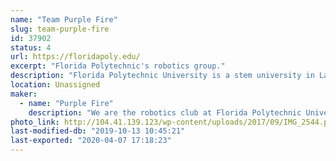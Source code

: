 ```yaml
---
name: "Team Purple Fire"
slug: team-purple-fire
id: 37902
status: 4
url: https://floridapoly.edu/
excerpt: "Florida Polytechnic's robotics group."
description: "Florida Polytechnic University is a stem university in Lakeland that does not have any sports teams but wants to have the best competitive robots out there."
location: Unassigned
maker:
  - name: "Purple Fire"
    description: "We are the robotics club at Florida Polytechnic University."
photo_link: http://104.41.139.123/wp-content/uploads/2017/09/IMG_2544.png
last-modified-db: "2019-10-13 10:45:21"
last-exported: "2020-04-07 17:18:23"
---
```

